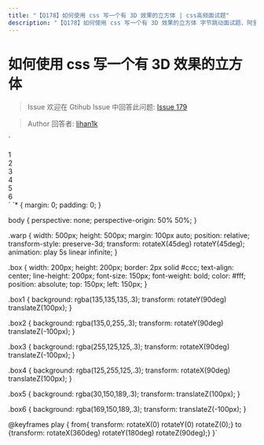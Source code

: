 ```yaml
---
title: "【Q178】如何使用 css 写一个有 3D 效果的立方体 | css高频面试题"
description: "【Q178】如何使用 css 写一个有 3D 效果的立方体 字节跳动面试题、阿里腾讯面试题、美团小米面试题。"
---
```


# 如何使用 css 写一个有 3D 效果的立方体

> Issue
> 欢迎在 Gtihub Issue 中回答此问题: [Issue 179](https://github.com/shfshanyue/Daily-Question/issues/179)

> Author
> 回答者: [lihan1k](https://github.com/lihan1k)

`<div class="warp">
<div class="box box1">1</div>
<div class="box box2">2</div>
<div class="box box3">3</div>
<div class="box box4">4</div>
<div class="box box5">5</div>
<div class="box box6">6</div>

</div>`
`* {
	margin: 0;
	padding: 0;
}

body {
perspective: none;
perspective-origin: 50% 50%;
}

.warp {
width: 500px;
height: 500px;
margin: 100px auto;
position: relative;
transform-style: preserve-3d;
transform: rotateX(45deg) rotateY(45deg);
animation: play 5s linear infinite;
}

.box {
width: 200px;
height: 200px;
border: 2px solid #ccc;
text-align: center;
line-height: 200px;
font-size: 150px;
font-weight: bold;
color: #fff;
position: absolute;
top: 150px;
left: 150px;
}

.box1 {
background: rgba(135,135,135,.3);
transform: rotateY(90deg) translateZ(100px);
}

.box2 {
background: rgba(135,0,255,.3);
transform: rotateY(90deg) translateZ(-100px);
}

.box3 {
background: rgba(255,125,125,.3);
transform: rotateX(90deg) translateZ(-100px);
}

.box4 {
background: rgba(125,255,125,.3);
transform: rotateX(90deg) translateZ(100px);
}

.box5 {
background: rgba(30,150,189,.3);
transform: translateZ(100px);
}

.box6 {
background: rgba(169,150,189,.3);
transform: translateZ(-100px);
}

@keyframes play {
from{ transform: rotateX(0) rotateY(0) rotateZ(0);}
to {transform: rotateX(360deg) rotateY(180deg) rotateZ(90deg);}
}`

